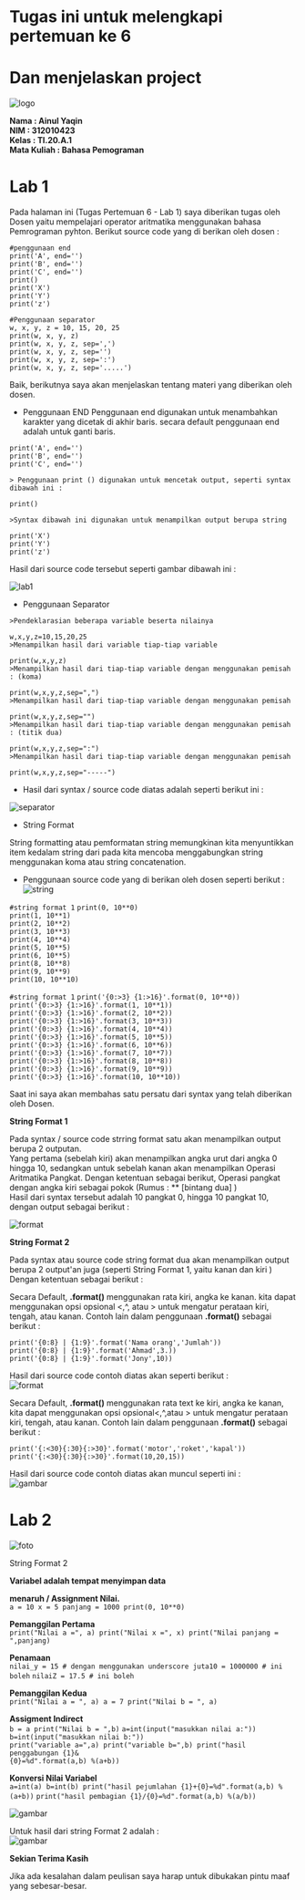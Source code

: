 # **Tugas ini untuk melengkapi pertemuan ke 6** <br>
# **Dan menjelaskan project**

![logo](poto/upb.png)

**Nama          : Ainul Yaqin** <br>
**NIM           : 312010423**<br>
**Kelas         : TI.20.A.1**<br>
**Mata Kuliah   : Bahasa Pemograman**

# **Lab 1**

Pada halaman ini (Tugas Pertemuan 6 - Lab 1) saya diberikan tugas oleh Dosen yaitu mempelajari operator aritmatika menggunakan bahasa Pemrograman pyhton. Berikut source code yang di berikan oleh dosen :

`#penggunaan end` <br>
`print('A', end='')` <br>
`print('B', end='')` <br>
`print('C', end='')` <br>
`print()` <br>
`print('X')` <br>
`print('Y')` <br>
`print('z')` <br>

`#Penggunaan separator`<br>
`w, x, y, z = 10, 15, 20, 25` <br>
`print(w, x, y, z)` <br>
`print(w, x, y, z, sep=',')` <br>
`print(w, x, y, z, sep='')` <br>
`print(w, x, y, z, sep=':')` <br>
`print(w, x, y, z, sep='.....')` <br>

Baik, berikutnya saya akan menjelaskan tentang materi yang diberikan oleh dosen.

* Penggunaan END Penggunaan end digunakan untuk menambahkan karakter yang dicetak di akhir baris. secara default penggunaan end adalah untuk ganti baris.

`print('A', end='')` <br>
`print('B', end='')` <br>
`print('C', end='')` <br>

`> Penggunaan print () digunakan untuk mencetak output, seperti syntax dibawah ini :`

`print()`

`>Syntax dibawah ini digunakan untuk menampilkan output berupa string`

`print('X')` <br>
`print('Y')` <br>
`print('z')` <br>

Hasil dari source code tersebut seperti gambar dibawah ini :

![lab1](poto/lab1.png)

* Penggunaan Separator

`>Pendeklarasian beberapa variable beserta nilainya`

`w,x,y,z=10,15,20,25` <br>
`>Menampilkan hasil dari variable tiap-tiap variable`

`print(w,x,y,z)` <br>
`>Menampilkan hasil dari tiap-tiap variable dengan menggunakan pemisah : (koma)`

`print(w,x,y,z,sep=",")` <br>
`>Menampilkan hasil dari tiap-tiap variable dengan menggunakan pemisah`

`print(w,x,y,z,sep="")` <br>
`>Menampilkan hasil dari tiap-tiap variable dengan menggunakan pemisah : (titik dua)`

`print(w,x,y,z,sep=":")` <br>
`>Menampilkan hasil dari tiap-tiap variable dengan menggunakan pemisah`

`print(w,x,y,z,sep="-----")`

* Hasil dari syntax / source code diatas adalah seperti berikut ini :

![separator](poto/separator.png)

* String Format

String formatting atau pemformatan string memungkinan kita menyuntikkan item kedalam string dari pada kita mencoba menggabungkan string menggunakan koma atau string concatenation.

* Penggunaan source code yang di berikan oleh dosen seperti berikut : <br>
![string](poto/format1.png)

`#string format 1`
`print(0, 10**0)` <br>
`print(1, 10**1)` <br>
`print(2, 10**2)` <br>
`print(3, 10**3)` <br>
`print(4, 10**4)` <br>
`print(5, 10**5)` <br>
`print(6, 10**5)` <br>
`print(8, 10**8)` <br>
`print(9, 10**9)` <br>
`print(10, 10**10)` <br>

`#string format 1`
`print('{0:>3} {1:>16}'.format(0, 10**0))` <br>
`print('{0:>3} {1:>16}'.format(1, 10**1))` <br>
`print('{0:>3} {1:>16}'.format(2, 10**2))` <br>
`print('{0:>3} {1:>16}'.format(3, 10**3))` <br>
`print('{0:>3} {1:>16}'.format(4, 10**4))` <br>
`print('{0:>3} {1:>16}'.format(5, 10**5))` <br>
`print('{0:>3} {1:>16}'.format(6, 10**6))` <br>
`print('{0:>3} {1:>16}'.format(7, 10**7))` <br>
`print('{0:>3} {1:>16}'.format(8, 10**8))` <br>
`print('{0:>3} {1:>16}'.format(9, 10**9))` <br>
`print('{0:>3} {1:>16}'.format(10, 10**10))` <br>

Saat ini saya akan membahas satu persatu dari syntax yang telah diberikan oleh Dosen.

**String Format 1**

Pada syntax / source code strring format satu akan menampilkan output berupa 2 outputan. <br>
Yang pertama (sebelah kiri) akan menampilkan angka urut dari angka 0 hingga 10, sedangkan untuk sebelah kanan akan menampilkan Operasi Aritmatika Pangkat.
Dengan ketentuan sebagai berikut, Operasi pangkat dengan angka kiri sebagai pokok (Rumus : ** [bintang dua] ) <br>
Hasil dari syntax tersebut adalah 10 pangkat 0, hingga 10 pangkat 10, dengan output sebagai berikut : <br>

![format](poto/format.png)

**String Format 2**

Pada syntax atau source code string format dua akan menampilkan output berupa 2 output'an juga (seperti String Format 1, yaitu kanan dan kiri ) <br>
Dengan ketentuan sebagai berikut :

Secara Default, **.format()** menggunakan rata kiri, angka ke kanan. kita dapat menggunakan opsi opsional <,^, atau > untuk mengatur perataan kiri, tengah, atau kanan. Contoh lain dalam penggunaan **.format()** sebagai berikut :

`print('{0:8} | {1:9}'.format('Nama orang','Jumlah'))` <br>
`print('{0:8} | {1:9}'.format('Ahmad',3.))` <br>
`print('{0:8} | {1:9}'.format('Jony',10))` <br>

Hasil dari source code contoh diatas akan seperti berikut : <br>
![format](poto/string.png)

Secara Default, **.format()** menggunakan rata text ke kiri, angka ke kanan, kita dapat menggunakan opsi opsional<,^,atau > untuk mengatur perataan kiri, tengah, atau kanan. Contoh lain dalam penggunaan **.format()** sebagai berikut :

`print('{:<30}{:30}{:>30}'.format('motor','roket','kapal'))` <br>
`print('{:<30}{:30}{:>30}'.format(10,20,15))` <br>

Hasil dari source code contoh diatas akan muncul seperti ini : <br>
![gambar](poto/string1.png)

# **Lab 2** <br>
![foto](poto/lab2.png)

String Format 2

**Variabel adalah tempat menyimpan data**

**menaruh / Assignment Nilai.** <br>
`a = 10 x = 5 panjang = 1000 print(0, 10**0)`

**Pemanggilan Pertama** <br>
`print("Nilai a =", a) print("Nilai x =", x) print("Nilai panjang = ",panjang)`

**Penamaan** <br>
`nilai_y = 15 # dengan menggunakan underscore juta10 = 1000000 # ini boleh`
`nilaiZ = 17.5 # ini boleh`

**Pemanggilan Kedua** <br>
`print("Nilai a = ", a) a = 7 print("Nilai b = ", a)`

**Assigment Indirect** <br>
`b = a print("Nilai b = ",b)`
`a=int(input("masukkan nilai a:")) b=int(input("masukkan nilai b:"))` <br>
`print("variable a=",a) print("variable b=",b) print("hasil penggabungan {1}&` <br>
`{0}=%d".format(a,b) %(a+b))`

**Konversi Nilai Variabel** <br>
`a=int(a) b=int(b) print("hasil pejumlahan {1}+{0}=%d".format(a,b) %(a+b))`
`print("hasil pembagian {1}/{0}=%d".format(a,b) %(a/b))`

![gambar](poto/konversi.png)

Untuk hasil dari string Format 2 adalah : <br>
![gambar](poto/hasil.png)

**Sekian Terima Kasih**

Jika ada kesalahan dalam peulisan saya harap untuk dibukakan pintu maaf yang sebesar-besar.
